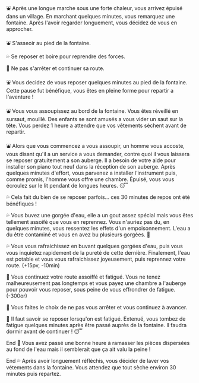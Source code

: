 :fountain: Après une longue marche sous une forte chaleur, vous arrivez épuisé dans un village. En marchant quelques minutes, vous remarquez une fontaine. Après l'avoir regarder longuement, vous décidez de vous en approcher.

:fountain: S'asseoir au pied de la fontaine.

:sweat_drops: Se reposer et boire pour reprendre des forces.

:walking: Ne pas s'arrêter et continuer sa route.


:fountain: Vous decidez de vous reposer quelques minutes au pied de la fontaine. Cette pause fut bénéfique, vous êtes en pleine forme pour repartir a l'aventure !

:fountain: Vous vous assoupissez au bord de la fontaine. Vous êtes réveillé en sursaut, mouillé. Des enfants se sont amusés a vous vider un saut sur la tête. Vous perdez 1 heure a attendre que vos vêtements sèchent avant de repartir.

:fountain: Alors que vous commencez a vous assoupir, un homme vous accoste, vous disant qu'il a un service a vous demander, contre quoi il vous laissera se reposer gratuitement a son auberge. Il a besoin de votre aide pour installer son piano tout neuf dans la réception de son auberge. Après quelques minutes d'effort, vous parvenez a installer l'instrument puis, comme promis, l'homme vous offre une chambre. Épuisé, vous vous écroulez sur le lit pendant de longues heures. :sleeping: 


:sweat_drops: Cela fait du bien de se reposer parfois... ces 30 minutes de repos ont été bénéfiques !

:sweat_drops: Vous buvez une gorgée d'eau, elle a un gout assez spécial mais vous êtes tellement assoifé que vous en reprennez. Vous n'auriez pas du, en quelques minutes, vous ressentez les effets d'un empoisonnement. L'eau a du être contaminé et vous en avez bu plusieurs gorgées. :nauseated_face:

:sweat_drops: Vous vous rafraichissez en buvant quelques gorgées d'eau, puis vous vous inquietez rapidement de la pureté de cette dernière. Finalement, l'eau est potable et vous vous rafraichissez joyeusement, puis reprennez votre route. (+15pv, -10min)


:walking: Vous continuez votre route assoiffé et fatigué. Vous ne tenez malheureusement pas longtemps et vous payez une chambre a l'auberge pour pouvoir vous reposer, sous peine de vous effrondrer de fatigue. (-300or)

:walking: Vous faites le choix de ne pas vous arrêter et vous continuez à avancer.

:walking: Il faut savoir se reposer lorsqu'on est fatigué. Extenué, vous tombez de fatigue quelques minutes après être passé auprès de la fontaine. Il faudra dormir avant de continuer ! :sleeping:


End 🤑  Vous avez passé une bonne heure à ramasser les pièces dispersées au fond de l'eau mais il semblerait que ça ait valu la peine !

End :sweat_drops: Après avoir longuement réfléchis, vous décider de laver vos vétements dans la fontaine. Vous attendez que tout sèche environ 30 minutes puis repartez.

